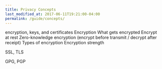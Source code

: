 ```yaml
---
title: Privacy Concepts
last_modified_at: 2017-06-11T19:21:00-04:00
permalink: /guide/concepts/
---
```


encryption, keys, and certificates
Encryption
What gets encrypted
Encrypt at rest
Zero-knowledge encryption (encrypt before transmit / decrypt after receipt)
Types of encryption
Encryption strength



SSL, TLS

GPG, PGP
